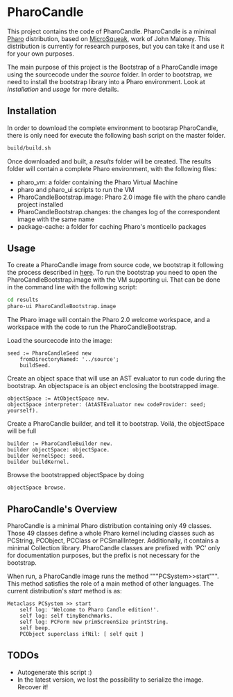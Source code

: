 PharoCandle
===========

This project contains the code of PharoCandle. PharoCandle is a minimal [Pharo](http://www.pharo.org) distribution, based on [MicroSqueak](http://web.media.mit.edu/~jmaloney/microsqueak/readme.txt), work of John Maloney. This distribution is currently for research purposes, but you can take it and use it for your own purposes.

The main purpose of this project is the Bootstrap of a PharoCandle image using the sourcecode under the _source_ folder. In order to bootstrap, we need to install the bootstrap library into a Pharo environment. Look at _installation_ and _usage_ for more details.

Installation
------------

In order to download the complete environment to bootsrap PharoCandle, there is only need for execute the following bash script on the master folder.
```bash
build/build.sh
```

Once downloaded and built, a _results_ folder will be created. The results folder will contain a complete Pharo environment, with the following files:
- pharo_vm: a folder containing the Pharo Virtual Machine
- pharo and pharo_ui scripts to run the VM
- PharoCandleBootstrap.image: Pharo 2.0 image file with the pharo candle project installed
- PharoCandleBootstrap.changes: the changes log of the correspondent image with the same name
- package-cache: a folder for caching Pharo's monticello packages  

Usage
-----

To create a PharoCandle image from source code, we bootstrap it following the process described in [here](http://playingwithobjects.wordpress.com/2013/05/06/bootstrap-revival-the-basics/). To run the bootstrap you need to open the PharoCandleBootstrap.image with the VM supporting ui. That can be done in the command line with the following script:

```bash
cd results
pharo-ui PharoCandleBootstrap.image
```

The Pharo image will contain the Pharo 2.0 welcome workspace, and a workspace with the code to run the PharoCandleBootstrap.

Load the sourcecode into the image:
```smalltalk
seed := PharoCandleSeed new
    fromDirectoryNamed: '../source';
    buildSeed.
```

Create an object space that will use an AST evaluator to run code during the bootstrap. An objectspace is an object enclosing the bootstrapped image.
```smalltalk
objectSpace := AtObjectSpace new.
objectSpace interpreter: (AtASTEvaluator new codeProvider: seed; yourself).
```

Create a PharoCandle builder, and tell it to bootstrap. Voilá, the objectSpace will be full
```smalltalk
builder := PharoCandleBuilder new.
builder objectSpace: objectSpace.
builder kernelSpec: seed.
builder	buildKernel.
```


Browse the bootstrapped objectSpace by doing
```smalltalk
objectSpace browse.
```

PharoCandle's Overview
----------------------

PharoCandle is a minimal Pharo distribution containing only 49 classes. Those 49 classes define a whole Pharo kernel including classes such as PCString, PCObject, PCClass or PCSmallInteger. Additionally, it contains a minimal Collection library. PharoCandle classes are prefixed with 'PC' only for documentation purposes, but the prefix is not necessary for the bootstrap.

When run, a PharoCandle image runs the method """PCSystem>>start""". This method satisfies the role of a main method of other languages. The current distribution's _start_ method is as:

```smalltalk
Metaclass PCSystem >> start
	self log: 'Welcome to Pharo Candle edition!'.
	self log: self tinyBenchmarks.
	self log: PCForm new primScreenSize printString.
	self beep.
	PCObject superclass ifNil: [ self quit ]
```

TODOs
----------------------
- Autogenerate this script :)
- In the latest version, we lost the possibility to serialize the image. Recover it!